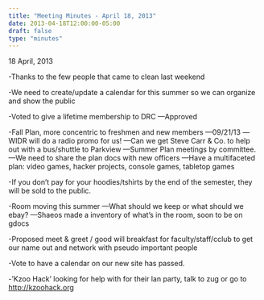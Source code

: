 ```yaml
---
title: "Meeting Minutes - April 18, 2013"
date: 2013-04-18T12:00:00-05:00
draft: false
type: "minutes"
---
```


18 April, 2013

-Thanks to the few people that came to clean last weekend

-We need to create/update a calendar for this summer so we can organize and show the public

-Voted to give a lifetime membership to DRC
—Approved

-Fall Plan, more concentric to freshmen and new members
—09/21/13
—WIDR will do a radio promo for us!
—Can we get Steve Carr & Co. to help out with a bus/shuttle to Parkview
—Summer Plan meetings by committee.
—We need to share the plan docs with new officers
—Have a multifaceted plan: video games, hacker projects, console games, tabletop games

-If you don’t pay for your hoodies/tshirts by the end of the semester, they will be sold to the public.

-Room moving this summer
—What should we keep or what should we ebay?
—Shaeos made a inventory of what’s in the room, soon to be on gdocs

-Proposed meet & greet / good will breakfast for faculty/staff/cclub to get our name out and network with pseudo important people

-Vote to have a calendar on our new site has passed.

-’Kzoo Hack’ looking for help with for their lan party, talk to zug or go to http://kzoohack.org

